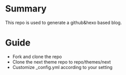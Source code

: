 # Summary
This repo is used to generate a github&hexo based blog.

# Guide
* Fork and clone the repo
* Clone the next theme repo to repo/themes/next
* Customize _config.yml according to your setting
